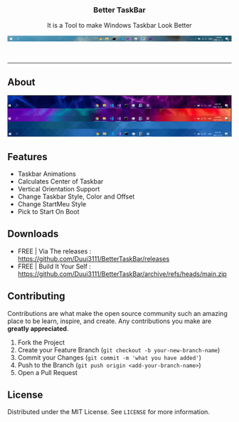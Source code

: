 <h3 align="center">Better TaskBar</h3>
<p align="center">It is a Tool to make Windows Taskbar Look Better</p>
<p align="center"><img src="https://raw.githubusercontent.com/Duui3111/BetterTaskBar/main/Resources/taskbar.gif" /></p>	
<br/>

----
## About
<img src="https://raw.githubusercontent.com/Duui3111/BetterTaskBar/main/Resources/taskbars2.PNG" />

## Features
* Taskbar Animations
* Calculates Center of Taskbar
* Vertical Orientation Support
* Change Taskbar Style, Color and Offset
* Change StartMeu Style 
* Pick to Start On Boot

## Downloads
- FREE | Via The releases : <a href="https://github.com/Duui3111/BetterTaskBar/releases">https://github.com/Duui3111/BetterTaskBar/releases</a>
- FREE | Build It Your Self : <a href="https://github.com/Duui3111/BetterTaskBar/archive/refs/heads/main.zip">https://github.com/Duui3111/BetterTaskBar/archive/refs/heads/main.zip</a>
    

## Contributing
Contributions are what make the open source community such an amazing place to be learn, inspire, and create. Any contributions you make are **greatly appreciated**.

1. Fork the Project
2. Create your Feature Branch (`git checkout -b your-new-branch-name`)
3. Commit your Changes (`git commit -m 'what you have added'`)
4. Push to the Branch (`git push origin <add-your-branch-name>`)
5. Open a Pull Request


## License
Distributed under the MIT License. See `LICENSE` for more information.